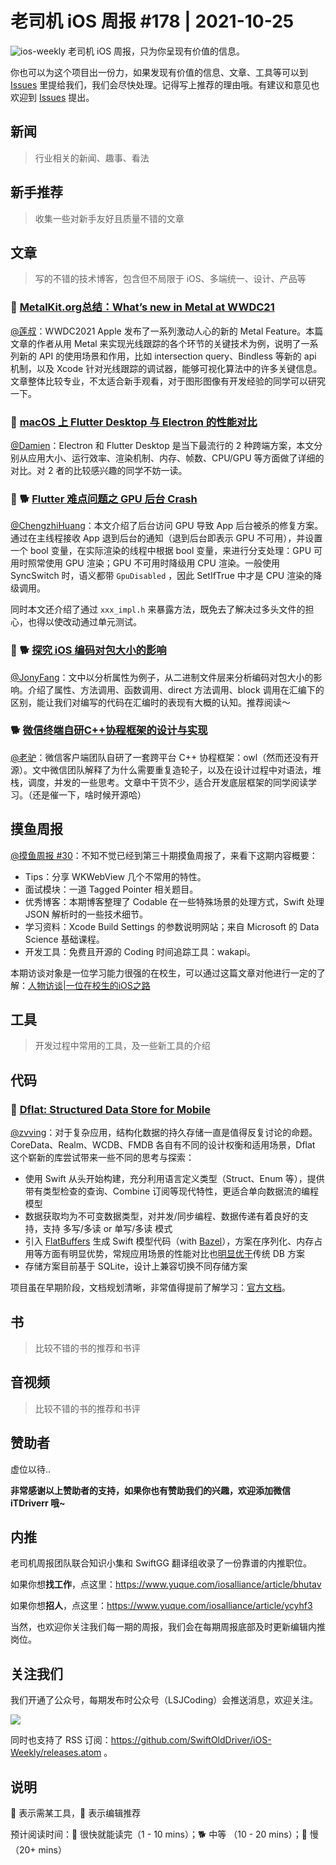 # 老司机 iOS 周报 #178 | 2021-10-25

![ios-weekly](https://github.com/SwiftOldDriver/iOS-Weekly/blob/master/assets/ios-weekly.png?raw=true)
老司机 iOS 周报，只为你呈现有价值的信息。

你也可以为这个项目出一份力，如果发现有价值的信息、文章、工具等可以到 [Issues](https://github.com/SwiftOldDriver/iOS-Weekly/issues) 里提给我们，我们会尽快处理。记得写上推荐的理由哦。有建议和意见也欢迎到 [Issues](https://github.com/SwiftOldDriver/iOS-Weekly/issues) 提出。

## 新闻

> 行业相关的新闻、趣事、看法

## 新手推荐

> 收集一些对新手友好且质量不错的文章

## 文章

> 写的不错的技术博客，包含但不局限于 iOS、多端统一、设计、产品等

### 🐎 [MetalKit.org总结：What’s new in Metal at WWDC21](https://metalkit.org/2021/06/18/whats-new-in-metal-at-wwdc21/)

[@莲叔](https://github.com/aaaron7)：WWDC2021 Apple 发布了一系列激动人心的新的 Metal Feature。本篇文章的作者从用 Metal 来实现光线跟踪的各个环节的关键技术为例，说明了一系列新的 API 的使用场景和作用，比如 intersection query、Bindless 等新的 api 机制，以及 Xcode 针对光线跟踪的调试器，能够可视化算法中的许多关键信息。文章整体比较专业，不太适合新手观看，对于图形图像有开发经验的同学可以研究一下。

### 🐎 [macOS 上 Flutter Desktop 与 Electron 的性能对比](https://mp.weixin.qq.com/s/uTHi8SfCvXJfbie1A1YNVA)

[@Damien](https://github.com/ZengyiMa)：Electron 和 Flutter Desktop 是当下最流行的 2 种跨端方案，本文分别从应用大小、运行效率、渲染机制、内存、帧数、CPU/GPU 等方面做了详细的对比。对 2 者的比较感兴趣的同学不妨一读。

### 🌟 🐕 [Flutter 难点问题之 GPU 后台 Crash](https://mp.weixin.qq.com/s/KVux8rYCPXcvDODUskinBQ)

[@ChengzhiHuang](https://github.com/ChengzhiHuang)：本文介绍了后台访问 GPU 导致 App 后台被杀的修复方案。通过在主线程接收 App 退到后台的通知（退到后台即表示 GPU 不可用），并设置一个 bool 变量，在实际渲染的线程中根据 bool 变量，来进行分支处理：GPU 可用时照常使用 GPU 渲染；GPU 不可用时降级用 CPU 渲染。一般使用 SyncSwitch 时，语义都带 ``GpuDisabled`` ，因此 SetIfTrue 中才是 CPU 渲染的降级调用。

同时本文还介绍了通过 ``xxx_impl.h`` 来暴露方法，既免去了解决过多头文件的担心，也得以使改动通过单元测试。

### 🌟 🐕 [探究 iOS 编码对包大小的影响](https://juejin.cn/post/7015861914370736136)

[@JonyFang](https://github.com/JonyFang)：文中以分析属性为例子，从二进制文件层来分析编码对包大小的影响。介绍了属性、方法调用、函数调用、direct 方法调用、block 调用在汇编下的区别，能让我们对编写的代码在汇编时的表现有大概的认知。推荐阅读～

### 🐕 [微信终端自研C++协程框架的设计与实现](https://mp.weixin.qq.com/s/c17DaD7JbKlDFT6J8haEFw)

[@老驴](https://weibo.com/u/6090610445)：微信客户端团队自研了一套跨平台 C++ 协程框架：owl（然而还没有开源）。文中微信团队解释了为什么需要重复造轮子，以及在设计过程中对语法，堆栈，调度，并发的一些思考。文章中干货不少，适合开发底层框架的同学阅读学习。（还是催一下，啥时候开源哈）

## 摸鱼周报

[@摸鱼周报 #30](https://mp.weixin.qq.com/s/KNyIcOKGfY5Ok-oSQqLs6w)：不知不觉已经到第三十期摸鱼周报了，来看下这期内容概要：

* Tips：分享 WKWebView 几个不常用的特性。
* 面试模块：一道 Tagged Pointer 相关题目。 
* 优秀博客：本期博客整理了 Codable 在一些特殊场景的处理方式，Swift 处理 JSON 解析时的一些技术细节。
* 学习资料：Xcode Build Settings 的参数说明网站；来自 Microsoft 的 Data Science 基础课程。
* 开发工具：免费且开源的 Coding 时间追踪工具：wakapi。

本期访谈对象是一位学习能力很强的在校生，可以通过这篇文章对他进行一定的了解：[人物访谈|一位在校生的iOS之路](https://mp.weixin.qq.com/s/9Z7-8trqc7MmIlrjHqbtsA)

## 工具

> 开发过程中常用的工具，及一些新工具的介绍

## 代码

### 🐢 [Dflat: Structured Data Store for Mobile](https://github.com/liuliu/dflat)

[@zvving](https://github.com/zvving)：对于复杂应用，结构化数据的持久存储一直是值得反复讨论的命题。CoreData、Realm、WCDB、FMDB 各自有不同的设计权衡和适用场景，Dflat 这个崭新的库尝试带来一些不同的思考与探索：

- 使用 Swift 从头开始构建，充分利用语言定义类型（Struct、Enum 等），提供带有类型检查的查询、Combine 订阅等现代特性，更适合单向数据流的编程模型
- 数据获取均为不可变数据类型，对并发/同步编程、数据传递有着良好的支持，支持 多写/多读 or 单写/多读 模式
- 引入 [FlatBuffers](https://halfrost.com/flatbuffers_schema/) 生成 Swift 模型代码（with [Bazel](https://bazel.build/)），方案在序列化、内存占用等方面有明显优势，常规应用场景的性能对比也[明显优于](https://dflat.io/benchmark/)传统 DB 方案
- 存储方案目前基于 SQLite，设计上兼容切换不同存储方案

项目虽在早期阶段，文档规划清晰，非常值得提前了解学习：[官方文档](https://dflat.io/)。

## 书

> 比较不错的书的推荐和书评

## 音视频

> 比较不错的书的推荐和书评

## 赞助者

虚位以待..

**非常感谢以上赞助者的支持，如果你也有赞助我们的兴趣，欢迎添加微信 iTDriverr 哦~**

## 内推

老司机周报团队联合知识小集和 SwiftGG 翻译组收录了一份靠谱的内推职位。

如果你想**找工作**，点这里：https://www.yuque.com/iosalliance/article/bhutav

如果你想**招人**，点这里：https://www.yuque.com/iosalliance/article/ycyhf3

当然，也欢迎你关注我们每一期的周报，我们会在每期周报底部及时更新编辑内推岗位。

## 关注我们

我们开通了公众号，每期发布时公众号（LSJCoding）会推送消息，欢迎关注。

![](https://github.com/SwiftOldDriver/iOS-Weekly/blob/master/assets/qrcode_for_wechat.jpg?raw=true)

同时也支持了 RSS 订阅：https://github.com/SwiftOldDriver/iOS-Weekly/releases.atom 。

## 说明

🚧 表示需某工具，🌟 表示编辑推荐

预计阅读时间：🐎 很快就能读完（1 - 10 mins）；🐕 中等 （10 - 20 mins）；🐢 慢（20+ mins）
